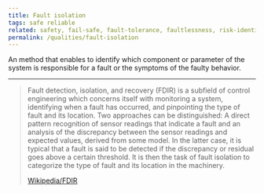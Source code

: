```yaml
---
title: Fault isolation
tags: safe reliable
related: safety, fail-safe, fault-tolerance, faultlessness, risk-identification, hazard-warning
permalink: /qualities/fault-isolation
---
```


An method that enables to identify which component or parameter of the system is responsible for a fault or the symptoms of the faulty behavior.
 
<hr class="with-no-margin"/>

>Fault detection, isolation, and recovery (FDIR) is a subfield of control engineering which concerns itself with monitoring a system, identifying when a fault has occurred, and pinpointing the type of fault and its location. 
>Two approaches can be distinguished: 
>A direct pattern recognition of sensor readings that indicate a fault and an analysis of the discrepancy between the sensor readings and expected values, derived from some model. 
>In the latter case, it is typical that a fault is said to be detected if the discrepancy or residual goes above a certain threshold. 
>It is then the task of fault isolation to categorize the type of fault and its location in the machinery. 
>
>[Wikipedia/FDIR](https://en.wikipedia.org/wiki/Fault_detection_and_isolation)
